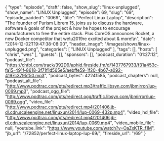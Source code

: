 {
  "type": "episode",
  "draft": false,
  "show_slug": "linux-unplugged",
  "show_name": "LINUX Unplugged",
  "episode": 69,
  "slug": "69",
  "episode_padded": "0069",
  "title": "Perfect Linux Laptop",
  "description": "The founder of Purism Librem 15, joins us to discuss the hardware, software & goals of the project & how he hopes to encourage manufacturers to free the entire stack. Plus CoreOS announces Rocket, a new Docker competitor that we\u2019re excited about & more!\n",
  "date": "2014-12-02T19:47:38-08:00",
  "header_image": "/images/shows/linux-unplugged.png",
  "categories": [
    "LINUX Unplugged"
  ],
  "tags": [],
  "hosts": [
    "chris",
    "wes"
  ],
  "guests": [],
  "sponsors": [],
  "podcast_duration": "01:27:12",
  "podcast_file": "https://chtbl.com/track/392D9/aphid.fireside.fm/d/1437767933/f31a453c-fa15-491f-8618-3f71f1d565e5/aebffe59-1f20-4b67-a092-4197c3795f50.mp3",
  "podcast_bytes": 42241585,
  "podcast_chapters": null,
  "podcast_alt_file": "http://www.podtrac.com/pts/redirect.mp3/traffic.libsyn.com/jbmirror/lup-0069.mp3",
  "podcast_ogg_file": "http://www.podtrac.com/pts/redirect.ogg/traffic.libsyn.com/jbmirror/lup-0069.ogg",
  "video_file": "http://www.podtrac.com/pts/redirect.mp4/201406.jb-dl.cdn.scaleengine.net/linuxun/2014/lup-0069-432p.mp4",
  "video_hd_file": "http://www.podtrac.com/pts/redirect.mp4/201406.jb-dl.cdn.scaleengine.net/linuxun/2014/lup-0069.mp4",
  "video_mobile_file": null,
  "youtube_link": "https://www.youtube.com/watch?v=OaZxKTR_f1M",
  "jb_url": "/72852/perfect-linux-laptop-lup-69/",
  "fireside_url": "/69"
}


